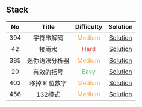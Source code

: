 ## Stack

|  No   |     Title      |            Difficulty             |                  Solution                   |
| :---: | :------------: | :-------------------------------: | :-----------------------------------------: |
|  394  |   字符串解码   | <font color=#F0AD4E>Medium</font> |   [Solution](decode_string/Solution.java)    |
|  42   |     接雨水     |  <font color=#D9534F>Hard</font>  | [Solution](trapping_rain_water/Solution.java) |
|  385  | 迷你语法分析器 | <font color=#F0AD4E>Medium</font> |    [Solution](mini_parser/Solution.java)     |
|  20   |   有效的括号   |  <font color=#5CB85C>Easy</font>  | [Solution](valid_parentheses/Solution.java)  |
|  402  | 移掉 K 位数字  | <font color=#F0AD4E>Medium</font> |   [Solution](remove_k_digits/Solution.java)   |
|  456  |    132模式     | <font color=#F0AD4E>Medium</font> |    [Solution](_132Pattern/Solution.java)    |
